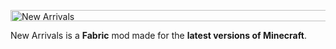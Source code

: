 <p><img src="https://i.imgur.com/1x8oJm7.png" alt="New Arrivals" width="1903" height="18" /></p>
<p>New Arrivals is a&nbsp;<strong>Fabric</strong> mod made for the&nbsp;<strong>latest versions of Minecraft</strong>.</p>
